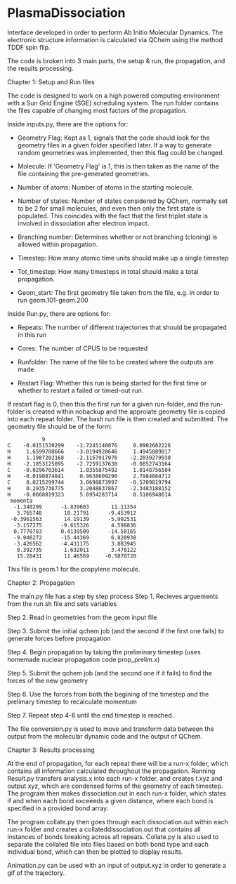 # PlasmaDissociation


Interface developed in order to perform Ab Initio Molecular Dynamics. The electronic structure information is calculated via QChem using the method TDDF spin flip. 

The code is broken into 3 main parts, the setup & run, the propagation, and the results processing. 

Chapter 1: Setup and Run files 

The code is designed to work on a high powered computing environment with a Sun Grid Engine (SGE) scheduling system. The run folder contains the files capable of changing most factors of the propagation. 

Inside inputs.py, there are the options for: 
  - Geometry Flag: Kept as 1, signals that the code should look for the geometry files in a given folder specified later. If a way to generate random geometries was implemented,       then this flag could be changed.
    
  - Molecule: If 'Geometry Flag' is 1, this is then taken as the name of the file containing the pre-generated geometries.

  - Number of atoms: Number of atoms in the starting molecule.

  - Number of states: Number of states considered by QChem, normally set to be 2 for small molecules, and even then only the first state is populated. This coincides with the fact     that the first triplet state is involved in dissociation after electron impact.

  - Branching number: Determines whether or not branching (cloning) is allowed within propagation.

  - Timestep: How many atomic time units should make up a single timestep

  - Tot_timestep: How many timesteps in total should make a total propagation.

  - Geom_start: The first geometry file taken from the file, e.g. in order to run geom.101-geom.200

Inside Run.py, there are options for: 
  - Repeats: The number of different trajectories that should be propagated in this run

  - Cores: The number of CPUS to be requested

  - Runfolder: The name of the file to be created where the outputs are made

  - Restart Flag: Whether this run is being started for the first time or whether to restart a failed or timed-out run.

If restart flag is 0, then this the first run for a given run-folder, and the run-folder is created within nobackup and the approiate geometry file is copied into each repeat folder. The bash run file is then created and submitted. The geometry file should be of the form: 

               9
    C    -0.0151530299    -1.7245140076     0.0902602226
    H     1.6599788666    -3.0194928646     1.4945089817
    H     1.1987202168    -2.1157917976    -2.2039279938
    H    -2.1853125095    -2.7259137630    -0.0852743164
    C    -0.0296703614     1.0355875492     1.0148756504
    H    -0.0190874841     0.9638609290     2.7984864712
    C     0.0215299744     3.0698873997    -0.5709819794
    H     0.2935736775     3.2048637867    -2.3483188152
    H    -0.0668819323     5.6954283714     0.5106948614
     momenta
      -1.340299      -1.839603       11.11354    
       3.765748       18.21791      -9.453912    
     -0.3961563       14.19139      -5.992531    
      -3.157275      -9.615326       4.598836    
      0.7770783      0.4139509      -14.58165    
      -9.946272      -15.44369       6.820938    
      -3.426562      -4.431175       3.883945    
       8.392735       1.632011       3.478122    
       15.20431       11.46569     -0.5870720   

This file is geom.1 for the propylene molecule. 

Chapter 2: Propagation 

The main.py file has a step by step process 
Step 1. Recieves arguements from the run.sh file and sets variables 

Step 2. Read in geometries from the geom input file

Step 3. Submit the initial qchem job (and the second if the first one fails) to generate forces before propagation 

Step 4. Begin propagation by taking the preliminary timestep (uses homemade nuclear propagation code prop_prelim.x)
 
Step 5. Submit the qchem job (and the second one if it fails) to find the forces of the new geometry 

Step 6. Use the forces from both the begining of the timestep and the prelimary timestep to recalculate momentum 

Step 7. Repeat step 4-6 until the end timestep is reached. 

The file conversion.py is used to move and transform data between the output from the molecular dynamic code and the output of QChem. 

Chapter 3: Results processing 

At the end of propagation, for each repeat there will be a run-x folder, which contains all information calculated throughout the propagation. Running Result.py transfers analysis.x into each run-x folder, and creates t.xyz and output.xyz, which are condensed forms of the geometry of each timestep. The program then makes dissociation.out in each run-x folder, which states if and when each bond exceeeds a given distance, where each bond is specified in a provided bond array. 

The program collate.py then goes through each dissociation.out within each run-x folder and creates a collateddissociation.out that contains all instances of bonds breaking across all repeats. Collate.py is also used to separate the collated file into files based on both bond type and each individual bond, which can then be plotted to display results.

Animation.py can be used with an input of output.xyz in order to generate a gif of the trajectory. 





